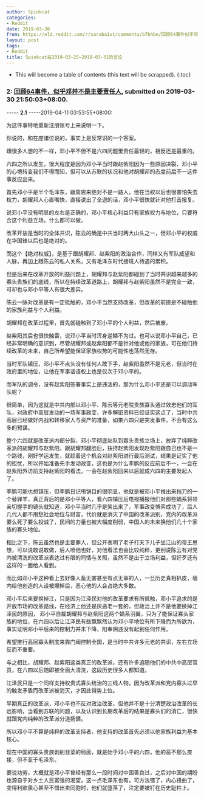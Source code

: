 ```yaml
---
author: Spinkcat
categories:
- Reddit
date: 2019-03-30
from: https://old.reddit.com/r/saraba1st/comments/b7bhbe/回顾64事件似乎邓并不是主要责任人/
layout: post
tags:
- Reddit
title: Spinkcat在2019-03-25~2019-03-31的言论
---
```


* This will become a table of contents (this text will be scrapped).
{:toc}

### 2: [回顾64事件，似乎邓并不是主要责任人](https://old.reddit.com/r/saraba1st/comments/b7bhbe/回顾64事件似乎邓并不是主要责任人/), submitted on 2019-03-30 21:50:03+08:00.

----- __2.1__ -----2019-04-11 03:53:55+08:00:

为这件事特地重新注册账号上来说明一下。

你说的，和在座诸位说的，事实上是反常识的一个答案。

跟很多人想的不一样，邓小平不但不是六四问题里责任最轻的，相反还是最重的。

六四之所以发生，很大程度是因为邓小平当时跟赵紫阳因为一些原因决裂，邓小平的心境转变我们不得而知，但可以从苏联的状况和他对胡耀邦的态度前后不一这件事反应出来。

首先邓小平是半个毛泽东，跟周恩来绝对不是一路人，他在当权以后也很害怕失去权力，胡耀邦人心直嘴快，直接说出了全退的话，邓小平很快就针对他打击报复。

说邓小平没有明显的左右是正确的，邓小平核心利益只有家族权力与地位，只要符合这个利益立场，什么都可以做。

改革开放是当时的全体共识，陈云的确是中共当时两大山头之一，但邓小平的权威在华国锋以后也是绝对的。

而这个【绝对权威】，是基于跟胡耀邦、赵紫阳的政治合作，同样又有军队威望和人脉，再加上跟陈云的私人关系，又有毛泽东时代接班人待遇的累积。

但是后来在改革开放的利益问题上，胡耀邦与赵紫阳都碰到了当时共识越来越多的寡头贵族们的底线，所以在持续改革道路上，胡耀邦与赵紫阳虽然不是完全一致，可却也与邓小平等人有很大差异。

陈云一脉对改革是有一定抵触的，邓小平当然支持改革，但改革的前提是不碰触他的家族利益与个人利益。

胡耀邦在改革过程里，首先就碰触到了邓小平的个人利益，然后被废。

赵紫阳其后也很快触雷，说邓小平当时浑身逆鳞不为过。也可以说邓小平自己，已经非常明确的意识到，尽管胡耀邦或赵紫阳都不是针对他或他的家族，可在他们持续改革的未来，自己所希望能保证家族权势的可能性也荡然无存。

当时军队镇压，邓小平不点头没有任何人敢下手，赵紫阳虽然不是元老，但当时在政府里的地位，让他在军事话语权上也是仅次于邓小平的。

而军队的调令，没有赵紫阳签署事实上是违法的，那为什么邓小平还是可以调动军队呢？

很简单，因为这就是中共内部以邓小平、陈云等元老院贵族寡头通过效忠他们的军队，对政府中高层发动的一场军事政变，许多解密资料已经证实这点了，当时中共高层已经做好内战和转移家人与资产的准备，如果六四只是突发事件，不会有这么多的预谋。

整个六四就是改革派内部分裂，邓小平彻底站队到寡头贵族立场上，放弃了纯粹改革派的胡耀邦与赵紫阳，跟胡耀邦翻脸后，扶持赵紫阳发现赵紫阳跟自己也不是一个路线，刚好学运发生，就趁着这个机会对赵紫阳进行最后测试，结果是证实了他的担忧，所以开始准备先手发动政变，这也是为什么李鹏的反应前后不一，一会在赵紫阳外访前支持赵紫阳的看法，一会在赵紫阳回来以后就成六四的主要发起人了。

李鹏可能也想镇压，但李鹏日记甩锅目的很明显，他就是被邓小平推出来挡刀的一个替罪羊，真正背后的是邓小平等人，看六四镇压后电视播报他们对那些嫡系将领亲切握手的镜头就知道，邓小平当时几乎是笑出来了，军事政变博弈成功了，后人几代人都不用愁社会地位与财富，代价就是消灭了中国的改革派别，党内的改革派要么死了要么投诚了，民间的力量也被大幅度削弱，中国人的未来换他们几十个家族的寡头地位。

相比之下，陈云虽然也是主要罪人，但公开表明了老子打天下儿子坐江山的帝王思想，可以说敢说敢做，后人喷他也好，对他看法也会比较纯粹，更别说陈云有对党内被清洗的改革派表达过有限的同情与关照，虽然不是出于立场利益，但好歹还有这样的一面给人看到。

而比如邓小平这种看上去好像人畜无害甚至有点无辜的人，一旦历史真相扒皮，墙内给他创造的人设被爆掉后，恶心他的人会占绝大多数。

邓小平后来要换掉江，只是因为江泽民对他的改革要求有所抵触，邓小平追求的是开放市场的改革路线，在经济上他还是厌恶老一套的，但政治上并不是他要换掉江泽民的原因， 邓小平自裁胡耀邦与赵紫阳这两个嫡系羽翼，只为了能保证寡头家族的地位，在六四以后让江泽民有些飘飘然认为邓小平地位有所下降而为所欲为，事实证明邓小平后来的控制力并未下降，阳奉阴违没有起到任何作用。

希望推行高层寡头制度来靠门阀控制全国，是当时中共许多元老的共识，左右立场反而不重要。

与之相比，胡耀邦、赵紫阳这类真正的改革派，还有许多追随他们的中共中高层官员，在六四以后随即被全面大清洗，这段历史很多人都知道。

江泽民只是一个同样支持权贵式寡头统治的三线人物，因为改革派和党内寡头过早的触发矛盾而改革派被消灭，才因此得势上位。

早期真正的改革派，邓小平也不反对政治改革，但他并不是十分清楚政治改革的长远影响，当看到苏联的问题，以及认识到长期改革后的结果是寡头们的消亡，很快就跟党内纯粹的改革派分道扬镳。

所以邓小平不算是纯粹的改革支持者，他支持的改革首先必须以他家族利益为基本核心。

现在中国的寡头贵族剥削韭菜的局面，就是始于邓小平的六四，他的恶不那么直接，但不亚于毛泽东。

要说功劳，大概就是邓小平曾经有那么一段时间对中国善良过，之后对中国的期盼也源自于对乡土人民富强的渴望，这一点毛泽东也有，可方法错了，内心扭曲了，变得利欲熏心甚至不惜出卖同胞时，他们就堕落了，注定要被钉在历史耻柱上。

